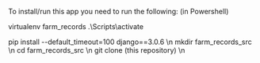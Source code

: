 To install/run this app you need to run the following:
(in Powershell)

virtualenv farm_records
.\Scripts\activate

pip install --default_timeout=100 django==3.0.6 \n
mkdir farm_records_src \n
cd farm_records_src \n
git clone (this repository) \n
